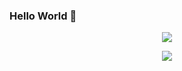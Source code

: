 ### Hello World 👋
<p align="center">
<img src="https://github-readme-stats.vercel.app/api?username=Tahahaha7&show_icons=true&theme=graywhite&bg_color=50,43cea2,185a9d&title_color=fff&text_color=fff&hide=contribs,issues" />
</p>
<p align="center">
<img src="https://github-readme-stats.vercel.app/api/top-langs/?username=Tahahaha7&theme=graywhite&hide=python&layout=compact" />
</p>

<!--e96443,904e95 eecda3,ef629f 43cea2,185a9d -->
